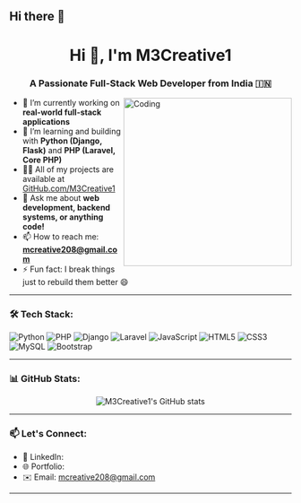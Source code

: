 ## Hi there 👋
<h1 align="center">Hi 👋, I'm M3Creative1</h1> 
<h3 align="center">A Passionate Full-Stack Web Developer from India 🇮🇳</h3>

<img align="right" alt="Coding" width="300" src="https://media.giphy.com/media/qgQUggAC3Pfv687qPC/giphy.gif" />

- 🔭 I’m currently working on **real-world full-stack applications**
- 🌱 I’m learning and building with **Python (Django, Flask)** and **PHP (Laravel, Core PHP)**
- 👨‍💻 All of my projects are available at [GitHub.com/M3Creative1](https://github.com/M3Creative1)
- 💬 Ask me about **web development, backend systems, or anything code!**
- 📫 How to reach me: **mcreative208@gmail.com**
- ⚡ Fun fact: I break things just to rebuild them better 😄

---

### 🛠️ Tech Stack:

![Python](https://img.shields.io/badge/-Python-3776AB?style=flat-square&logo=python&logoColor=white)
![PHP](https://img.shields.io/badge/-PHP-777BB4?style=flat-square&logo=php&logoColor=white)
![Django](https://img.shields.io/badge/-Django-092E20?style=flat-square&logo=django&logoColor=white)
![Laravel](https://img.shields.io/badge/-Laravel-F55247?style=flat-square&logo=laravel&logoColor=white)
![JavaScript](https://img.shields.io/badge/-JavaScript-F7DF1E?style=flat-square&logo=javascript&logoColor=black)
![HTML5](https://img.shields.io/badge/-HTML5-E34F26?style=flat-square&logo=html5&logoColor=white)
![CSS3](https://img.shields.io/badge/-CSS3-1572B6?style=flat-square&logo=css3&logoColor=white)
![MySQL](https://img.shields.io/badge/-MySQL-4479A1?style=flat-square&logo=mysql&logoColor=white)
![Bootstrap](https://img.shields.io/badge/-Bootstrap-563D7C?style=flat-square&logo=bootstrap&logoColor=white)

---

### 📊 GitHub Stats:

<p align="center">
  <img src="https://github-readme-stats.vercel.app/api?username=M3Creative1&show_icons=true&theme=radical" alt="M3Creative1's GitHub stats" />
</p>

---

### 📫 Let's Connect:

- 💼 LinkedIn: 
- 🌐 Portfolio:
- ✉️ Email: mcreative208@gmail.com

---
> 
